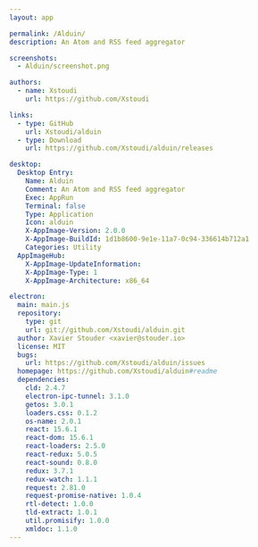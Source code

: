 ```yaml
---
layout: app

permalink: /Alduin/
description: An Atom and RSS feed aggregator

screenshots:
  - Alduin/screenshot.png

authors:
  - name: Xstoudi
    url: https://github.com/Xstoudi

links:
  - type: GitHub
    url: Xstoudi/alduin
  - type: Download
    url: https://github.com/Xstoudi/alduin/releases

desktop:
  Desktop Entry:
    Name: Alduin
    Comment: An Atom and RSS feed aggregator
    Exec: AppRun
    Terminal: false
    Type: Application
    Icon: alduin
    X-AppImage-Version: 2.0.0
    X-AppImage-BuildId: 1d1b8600-9e1e-11a7-0c94-336614b712a1
    Categories: Utility
  AppImageHub:
    X-AppImage-UpdateInformation: 
    X-AppImage-Type: 1
    X-AppImage-Architecture: x86_64

electron:
  main: main.js
  repository:
    type: git
    url: git://github.com/Xstoudi/alduin.git
  author: Xavier Stouder <xavier@stouder.io>
  license: MIT
  bugs:
    url: https://github.com/Xstoudi/alduin/issues
  homepage: https://github.com/Xstoudi/alduin#readme
  dependencies:
    cld: 2.4.7
    electron-ipc-tunnel: 3.1.0
    getos: 3.0.1
    loaders.css: 0.1.2
    os-name: 2.0.1
    react: 15.6.1
    react-dom: 15.6.1
    react-loaders: 2.5.0
    react-redux: 5.0.5
    react-sound: 0.8.0
    redux: 3.7.1
    redux-watch: 1.1.1
    request: 2.81.0
    request-promise-native: 1.0.4
    rtl-detect: 1.0.0
    tld-extract: 1.0.1
    util.promisify: 1.0.0
    xmldoc: 1.1.0
---
```

